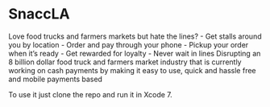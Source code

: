 # SnaccLA
Love food trucks and farmers markets but hate the lines? - Get stalls around you by location - Order and pay through your phone - 
Pickup your order when it’s ready - Get rewarded for loyalty -
Never wait in lines 
Disrupting an 8 billion dollar food truck and farmers market industry that is currently working on cash payments by making it easy to use, quick and hassle free and mobile payments based

To use it just clone the repo and run it in Xcode 7.

